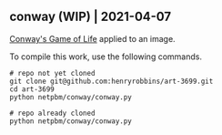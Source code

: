 ## conway (WIP) | 2021-04-07

[Conway's Game of Life](https://en.wikipedia.org/wiki/Conway%27s_Game_of_Life)
applied to an image.

To compile this work, use the following commands.

```
# repo not yet cloned
git clone git@github.com:henryrobbins/art-3699.git
cd art-3699
python netpbm/conway/conway.py

# repo already cloned
python netpbm/conway/conway.py
```